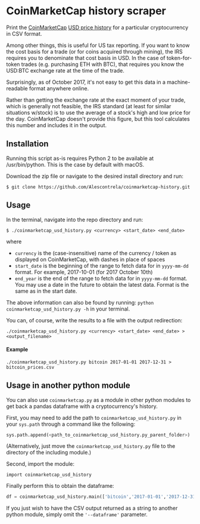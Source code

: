 
# CoinMarketCap history scraper

Print the [CoinMarketCap](http://www.coinmarketcap.com) [USD price history](https://coinmarketcap.com/currencies/bitcoin/historical-data/) for a particular cryptocurrency in CSV format.

Among other things, this is useful for US tax reporting.  If you want to know the cost basis for a trade (or for coins acquired through mining), the IRS requires you to denominate that cost basis in USD.  In the case of token-for-token trades (e.g. purchasing ETH with BTC), that requires you know the USD:BTC exchange rate at the time of the trade.

Surprisingly, as of October 2017, it's not easy to get this data in a machine-readable format anywhere online.

Rather than getting the exchange rate at the exact moment of your trade, which is generally not feasible, the IRS standard (at least for similar situations w/stock) is to use the average of a stock's high and low price for the day. CoinMarketCap doesn't provide this figure, but this tool calculates this number and includes it in the output.

## Installation

Running this script as-is requires Python 2 to be available at /usr/bin/python.  This is the case by default with macOS.

Download the zip file or navigate to the desired install directory and run:

```shell
$ git clone https://github.com/Alescontrela/coinmarketcap-history.git
```

## Usage

In the terminal, navigate into the repo directory and run:
```shell
$ ./coinmarketcap_usd_history.py <currency> <start_date> <end_date>
```
   
where

* `currency` is the (case-insensitive) name of the currency / token as displayed on CoinMarketCap, with dashes in place of spaces
* `start_date` is the beginning of the range to fetch data for in `yyyy-mm-dd` format. For example, 2017-10-01 (for 2017 October 10th)
* `end_year` is the end of the range to fetch data for in `yyyy-mm-dd` format. You may use a date in the future to obtain the latest data. Format is the same as in the start date.

The above information can also be found by running: `python coinmarketcap_usd_history.py -h` in your terminal.

You can, of course, write the results to a file with the output redirection:

```shell
./coinmarketcap_usd_history.py <currency> <start_date> <end_date> > <output_filename>
```

#### Example
```shell
./coinmarketcap_usd_history.py bitcoin 2017-01-01 2017-12-31 > bitcoin_prices.csv
```

## Usage in another python module

You can also use `coinmarketcap.py` as a module in other python modules to get back a pandas dataframe with a cryptocurrency's history. 

First, you may need to add the path to `coinmarketcap_usd_history.py` in your `sys.path` through a command like the following:  

```python
sys.path.append(<path_to_coinmarketcap_usd_history.py_parent_folder>)
```

(Alternatively, just move the `coinmarketcap_usd_history.py` file to the directory of the including module.)

Second, import the module: 

```import coinmarketcap_usd_history```

Finally perform this to obtain the dataframe:

```python
df = coinmarketcap_usd_history.main(['bitcoin','2017-01-01','2017-12-31','--dataframe'])
```

If you just wish to have the CSV output returned as a string to another python module, simply omit the `'--dataframe'` parameter.
